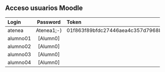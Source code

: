 ## Acceso usuarios Moodle

| Login  | Password   | Token |
| :--    | :-------:  | :--------- | 
| atenea | Atenea1;-) | 01f863f89bfdc27446aea4c357d7968b |
| alumno01 | [Alumn0] |    |
| alumno02 | [Alumn0] |    |
| alumno03 | [Alumn0] |    |
| alumno04 | [Alumn0] |    |

